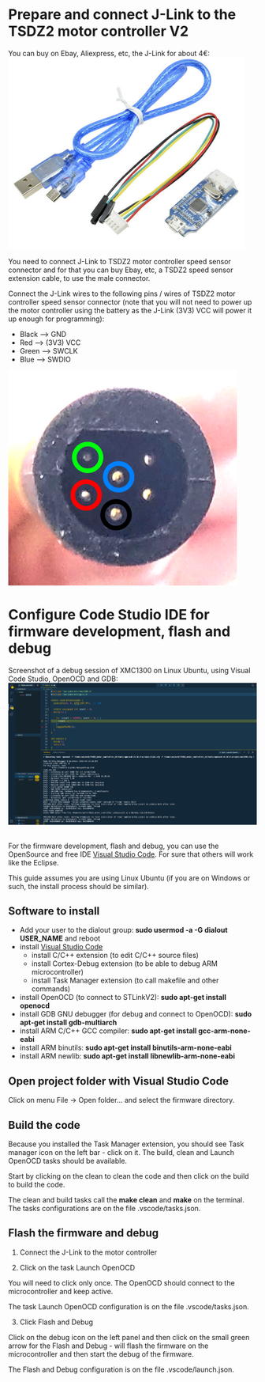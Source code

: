 # Prepare and connect J-Link to the TSDZ2 motor controller V2

You can buy on Ebay, Aliexpress, etc, the J-Link for about 4€:<br>
![](jlink.jpg)

You need to connect J-Link to TSDZ2 motor controller speed sensor connector and for that you can buy Ebay, etc, a TSDZ2 speed sensor extension cable, to use the male connector.

Connect the J-Link wires to the following pins / wires of TSDZ2 motor controller speed sensor connector (note that you will not need to power up the motor controller using the battery as the J-Link (3V3) VCC will power it up enough for programming):<br> 
* Black --> GND
* Red --> (3V3) VCC
* Green --> SWCLK
* Blue --> SWDIO

![](TSDZ2_display_connector.png)


# Configure Code Studio IDE for firmware development, flash and debug

Screenshot of a debug session of XMC1300 on Linux Ubuntu, using Visual Code Studio, OpenOCD and GDB:
![](flash_debug.png)
<br>
<br>

For the firmware development, flash and debug, you can use the OpenSource and free IDE [Visual Studio Code](https://code.visualstudio.com/). For sure that others will work like the Eclipse.

This guide assumes you are using Linux Ubuntu (if you are on Windows or such, the install process should be similar).

## Software to install

- Add your user to the dialout group: __sudo usermod -a -G dialout USER_NAME__ and reboot
- install [Visual Studio Code](https://code.visualstudio.com/)
  - install C/C++ extension (to edit C/C++ source files)
  - install Cortex-Debug extension (to be able to debug ARM microcontroller)
  - install Task Manager extension (to call makefile and other commands)
- install OpenOCD (to connect to STLinkV2): __sudo apt-get install openocd__
- install GDB GNU debugger (for debug and connect to OpenOCD): __sudo apt-get install gdb-multiarch__
- install ARM C/C++ GCC compiler: __sudo apt-get install gcc-arm-none-eabi__
- install ARM binutils: __sudo apt-get install binutils-arm-none-eabi__
- install ARM newlib: __sudo apt-get install libnewlib-arm-none-eabi__

## Open project folder with Visual Studio Code

Click on menu File -> Open folder... and select the firmware directory.

## Build the code

Because you installed the Task Manager extension, you should see Task manager icon on the left bar - click on it. The build, clean and Launch OpenOCD tasks should be available.

Start by clicking on the clean to clean the code and then click on the build to build the code.

The clean and build tasks call the __make clean__ and __make__ on the terminal. The tasks configurations are on the file .vscode/tasks.json.

## Flash the firmware and debug

1. Connect the J-Link to the motor controller

2. Click on the task Launch OpenOCD

You will need to click only once. The OpenOCD should connect to the microcontroller and keep active.

The task Launch OpenOCD configuration is on the file .vscode/tasks.json.

3. Click Flash and Debug

Click on the debug icon on the left panel and then click on the small green arrow for the Flash and Debug - will flash the firmware on the microcontroller and then start the debug of the firmware.

The Flash and Debug configuration is on the file .vscode/launch.json.
